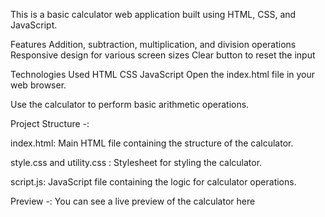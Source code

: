 This is a basic calculator web application built using HTML, CSS, and JavaScript.

Features
Addition, subtraction, multiplication, and division operations
Responsive design for various screen sizes
Clear button to reset the input


Technologies Used
HTML
CSS
JavaScript
Open the index.html file in your web browser.

Use the calculator to perform basic arithmetic operations.

Project Structure -:

index.html: Main HTML file containing the structure of the calculator.

style.css and utility.css : Stylesheet for styling the calculator.

script.js: JavaScript file containing the logic for calculator operations.

Preview -: You can see a live preview of the calculator here

